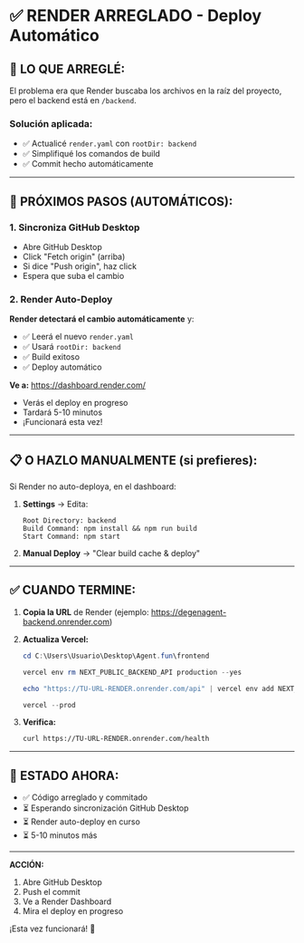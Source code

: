 # ✅ RENDER ARREGLADO - Deploy Automático

## 🔧 LO QUE ARREGLÉ:

El problema era que Render buscaba los archivos en la raíz del proyecto, pero el backend está en `/backend`.

### Solución aplicada:
- ✅ Actualicé `render.yaml` con `rootDir: backend`
- ✅ Simplifiqué los comandos de build
- ✅ Commit hecho automáticamente

---

## 🚀 PRÓXIMOS PASOS (AUTOMÁTICOS):

### 1. Sincroniza GitHub Desktop
- Abre GitHub Desktop
- Click "Fetch origin" (arriba)
- Si dice "Push origin", haz click
- Espera que suba el cambio

### 2. Render Auto-Deploy
**Render detectará el cambio automáticamente** y:
- ✅ Leerá el nuevo `render.yaml`
- ✅ Usará `rootDir: backend`
- ✅ Build exitoso
- ✅ Deploy automático

**Ve a:** https://dashboard.render.com/
- Verás el deploy en progreso
- Tardará 5-10 minutos
- ¡Funcionará esta vez!

---

## 📋 O HAZLO MANUALMENTE (si prefieres):

Si Render no auto-deploya, en el dashboard:

1. **Settings** → Edita:
   ```
   Root Directory: backend
   Build Command: npm install && npm run build
   Start Command: npm start
   ```

2. **Manual Deploy** → "Clear build cache & deploy"

---

## ✅ CUANDO TERMINE:

1. **Copia la URL** de Render (ejemplo: https://degenagent-backend.onrender.com)

2. **Actualiza Vercel:**
   ```powershell
   cd C:\Users\Usuario\Desktop\Agent.fun\frontend

   vercel env rm NEXT_PUBLIC_BACKEND_API production --yes

   echo "https://TU-URL-RENDER.onrender.com/api" | vercel env add NEXT_PUBLIC_BACKEND_API production

   vercel --prod
   ```

3. **Verifica:**
   ```bash
   curl https://TU-URL-RENDER.onrender.com/health
   ```

---

## 🎯 ESTADO AHORA:

- ✅ Código arreglado y commitado
- ⏳ Esperando sincronización GitHub Desktop
- ⏳ Render auto-deploy en curso
- ⏳ 5-10 minutos más

---

**ACCIÓN:**
1. Abre GitHub Desktop
2. Push el commit
3. Ve a Render Dashboard
4. Mira el deploy en progreso

¡Esta vez funcionará! 🚀
